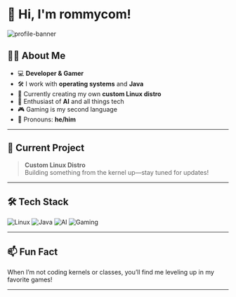 # 👋 Hi, I'm rommycom!

![profile-banner](https://capsule-render.vercel.app/api?type=wave&color=auto&height=200&section=header&text=rommycom%20%7C%20Dev%20%26%20Gamer&fontSize=35&animation=twinkling)

## 🧑‍💻 About Me

- 💻 **Developer & Gamer**  
- 🛠️ I work with **operating systems** and **Java**
- 🐧 Currently creating my own **custom Linux distro**
- 🤖 Enthusiast of **AI** and all things tech
- 🎮 Gaming is my second language
- 🧔 Pronouns: **he/him**

---

## 🚀 Current Project

> **Custom Linux Distro**  
> Building something from the kernel up—stay tuned for updates!

---

## 🛠️ Tech Stack

![Linux](https://img.shields.io/badge/Linux-000?logo=linux&logoColor=white)
![Java](https://img.shields.io/badge/Java-ED8B00?logo=java&logoColor=white)
![AI](https://img.shields.io/badge/AI-0078D4?logo=openai&logoColor=white)
![Gaming](https://img.shields.io/badge/Gamer-9146FF?logo=twitch&logoColor=white)

---

## 📫 Fun Fact

When I’m not coding kernels or classes, you’ll find me leveling up in my favorite games!

---

<!--
**rommycom/rommycom** is a ✨ special ✨ repository for your GitHub profile.
You can customize this file as much as you like!
-->
